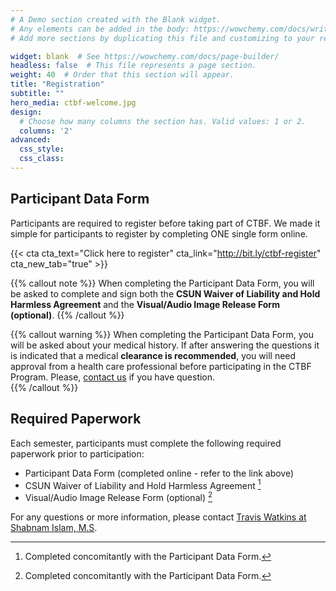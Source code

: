 ```yaml
---
# A Demo section created with the Blank widget.
# Any elements can be added in the body: https://wowchemy.com/docs/writing-markdown-latex/
# Add more sections by duplicating this file and customizing to your requirements.

widget: blank  # See https://wowchemy.com/docs/page-builder/
headless: false  # This file represents a page section.
weight: 40  # Order that this section will appear.
title: "Registration"
subtitle: ""
hero_media: ctbf-welcome.jpg
design:
  # Choose how many columns the section has. Valid values: 1 or 2.
  columns: '2'
advanced:
  css_style:
  css_class:
---
```


## Participant Data Form

Participants are required to register before taking part of CTBF. We made it simple for participants to register by completing ONE single form online.

{{< cta cta_text="Click here to register" cta_link="http://bit.ly/ctbf-register" cta_new_tab="true" >}}


{{% callout note %}}
When completing the Participant Data Form, you will be asked to complete and sign both the **CSUN Waiver of Liability and Hold Harmless Agreement** and the **Visual/Audio Image Release Form (optional)**.
{{% /callout %}}

{{% callout warning %}}
When completing the Participant Data Form, you will be asked about your medical history. If after answering the questions it is indicated that a medical **clearance is recommended**, you will need approval from a health care professional before participating in the CTBF Program. Please, [contact us](#contact) if you have question.  
{{% /callout %}}

## Required Paperwork

Each semester, participants must complete the following required paperwork prior to participation: 

- Participant Data Form (completed online - refer to the link above)
- CSUN Waiver of Liability and Hold Harmless Agreement [^1]   
- Visual/Audio Image Release Form (optional) [^1]

For any questions or more information, please contact [Travis Watkins at Shabnam Islam, M.S](#people).

[^1]: Completed concomitantly with the Participant Data Form.